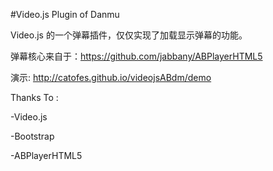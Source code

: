 #Video.js Plugin of Danmu

Video.js 的一个弹幕插件，仅仅实现了加载显示弹幕的功能。

弹幕核心来自于：https://github.com/jabbany/ABPlayerHTML5

演示: http://catofes.github.io/videojsABdm/demo

Thanks To :

-Video.js

-Bootstrap

-ABPlayerHTML5
